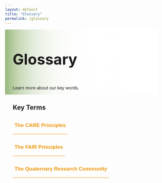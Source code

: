 ```yaml
---
layout: default
title: "Glossary"
permalink: /glossary
---
```


<style>
  
div.text-block-main {
  padding-left: 5%
  }

  #heading-image {
  padding-top: 0px;
  padding-bottom: 0px;
  margin-left:0px;
  margin-right:0px;
  align-self:center;
  }
  
  #scroll {
  margin-left:0px;
  margin-right:0px;
  }
  
@media print, screen and (max-width:480px) {
   #heading-left {
      padding-bottom: 0%;
      }
}
  li {
  font-size:20px;
  color:#000;
  }
.collapse {
  display: none;
  top: 63px;
  z-index:10000;
  box-shadow: 0px 8px 16px 0px rgba(0,0,0,0.2);
  margin-bottom:5%;
  background-color: #fff;
}

.show_b {
  display: grid;
  grid-template-rows: auto;
  
}

  .bttn {
  background-color:transparent;
  cursor:pointer;
  border: 0;
  border-bottom:1px solid #ec970b;
  padding-top:1%;
  font-size:17px;
  text-align:left;
  margin-bottom:4%;
  }
  .bttn:hover {
  background-color:#faf3e8;
  }

  .bttn:hover p {
  font-weight:bold;
  }
  
  .bttn:hover strong {
  font-weight:900;
  }
  
  strong {
  color: #ec970b;
  }
  
  .bttn_show {
  border: 2.5px solid #ec970b;
  background-color:#faf3e8;
  }

  .bttn_show p {
  font-weight:bold;
  }
  
  .bttn_show strong {
  font-weight:900;
  }
  
 
  

</style>



<div class="text-block-right" style="display:grid;grid-template-columns:repeat(auto-fit, minmax(200px, 1fr));background-image:linear-gradient(to left, #fff, 90%, #97b779);padding:0;margin-right:0;width:100%;" id="headingblock">
    <div class="text-block-right" style="display:grid;grid-template-rows:auto auto;background-color:transparent;padding-left:5%;align-content:center;width:95%;" id="heading-left">
      <h1 style="font-size:calc(20px + 3vw);align-self:start;">Glossary</h1>
      <p style="align-self:start;padding-top:10px;" id="describe">Learn more about our key words.</p>
    </div>
   <!-- <div class="text-block-right" style="background-color:transparent;padding-left:0;float:right;justify-self:end; margin-right:5%; margin-left: 5%; width: 90%;max-width:250px;" id="heading-image">
      <figure id="scroll">
        <img src="./images/scroll-trans.png" alt="scroll" style="width=100%;max-width:250px;">
        <figcaption></figcaption>
      </figure>
    </div> -->
  </div>
  
  
  
<div class="text-block-right" style="display:grid;;width:95%;padding-left:5%;justify-content:space-between;">
    <div id="main-text">
      <h2>Key Terms</h2> 
        <button class="bttn" id="care" onclick="Func_care()">
            <div><p><strong>The CARE Principles</strong></p></div>
</button>
        <div class="collapse" id="readMore_care">
          <div class="read-more-content" style="width:90%;padding-left:5%;padding-right:5%;padding-top:2%;padding-bottom:2%;">
          <p><a href="https://datascience.codata.org/articles/10.5334/dsj-2020-043">The CARE principles</a> (Collective Benefit, Authority to Control, Responsibility and Ethics) were formulated by Stephanie Russo Carroll, Ibrahim Garba, Oscar L. Figueroa-Rodriguez and other members of the Research Data Alliance's International Indigenous Data Sovereignty Interest Group, in order to help navigate the tension between 1) protecting Indigenous rights and interests in Indigenous data, and 2) supporting open data. The CARE principles build on a tradition of advocacy for Indigenous Peoples' sovereign rights, and assert that
            <ol>
              <li>the use of Indigenous data must yield collective benefit for Indigenous Peoples</li>
              <li>the authority to control who has access to Indigenous data must lie with Indigenous Peoples</li>
              <li>those who use Indigenous data must recognize their responsibility to build reciprocal relationships with the communities from which the data derive, and </li>
              <li>the use of Indigenous data must occur in a fundamentally ethical framework.</li>
            </ol></p>
          </div>
        </div>
    <br>
        <button class="bttn" id="fair" onclick="Func_fair()">
          <div><p><strong>The FAIR Principles</strong></p></div>
      </button>
        <div class="collapse" id="readMore_fair">
          <div class="read-more-content" style="width:90%;padding-left:5%;padding-right:5%;padding-top:2%;padding-bottom:2%;">
            <p><a href="https://www.nature.com/articles/sdata201618">The FAIR principles</a> (Findable, Accessible, Interoperable, and Reusable) were formalized by Mark D. Wilkinson, Michael Dumontier, IJsbrand Jan Aalbersberg and other participants at the 'Jointly Designing a Data Fairport' Workshop in Leiden, Netherlands, 2014. These data-centric principles assert that data should be easily findable and described with rich metadata, universally accessible and free to use, interoperable among different data ecosystems, and able to be reused for future scientific analysis. </p>
          </div>
       </div>
        <br>
          <button class="bttn" id="quat" onclick="Func_quat()"> 
            <div><p><strong>The Quaternary Research Community</strong></p></div>
      </button>
          <div class="collapse" id="readMore_quat">
            <div class="read-more-content" style="width:90%;padding-left:5%;padding-right:5%;padding-top:2%;padding-bottom:2%;">
              <p>The Quaternary research community is a network of scientists and data managers who study the archaeology, climate, and ecology of the Quaternary period, 
                a division of the <a href="https://rock.geosociety.org/net/documents/gsa/timescale/timescl.pdf?v=2022">Cenozoic Era</a>. The Quaternary period began with the Pleistocene Epoch 2.58 million years ago and continues today, and is characterized by long cold ice ages interrupted by short warmer interglacial ages.</p>
            </div>
      </div>
        <br>
     <!-- <button class="bttn" id="data" onclick="Func_data()"> 
          <div><p><strong>Data Science Terminology</strong></p></div>
      </button>
      <div class="collapse" id="readMore_data">
          <div class="read-more-content" style="width:90%;padding-left:5%;padding-right:5%;padding-top:2%;padding-bottom:2%;">
            <p>What words like ontology mean?</p>
          </div>
      </div> -->
    </div>
</div>

<script>
function Func_care() {
  document.getElementById("readMore_care").classList.toggle("show_b");
  document.getElementById("care").classList.toggle("bttn_show");
}

function Func_fair() {
  document.getElementById("readMore_fair").classList.toggle("show_b");
  document.getElementById("fair").classList.toggle("bttn_show");
}

  function Func_quat() {
  document.getElementById("readMore_quat").classList.toggle("show_b");
  document.getElementById("quat").classList.toggle("bttn_show");
}

   function Func_data() {
  document.getElementById("readMore_data").classList.toggle("show_b");
  document.getElementById("data").classList.toggle("bttn_show");
}



</script>

